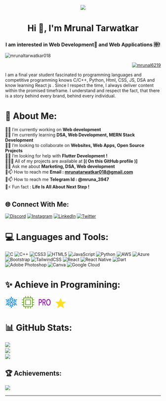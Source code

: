 <!-- <img src="https://media.licdn.com/dms/image/D4D16AQG14EQYrEIIyw/profile-displaybackgroundimage-shrink_350_1400/0/1677953164828?e=1687392000&v=beta&t=i7YZ42KCVODiAqQOUiRo1DY2TKix8p9Muqgmn-XCqqo" alt="">
-->

<div id="header" align="center">
<!--   <img src="https://camo.githubusercontent.com/c1dcb74cc1c1835b1d716f5051499a2814c683c806b15f04b0eba492863703e9/68747470733a2f2f63646e2e6472696262626c652e636f6d2f75736572732f3733303730332f73637265656e73686f74732f363538313234332f6176656e746f2e676966" width="350" height="250"/> -->
</div>
<!---GIF--->
<p  align="center">
<img src="https://user-images.githubusercontent.com/73097560/115834477-dbab4500-a447-11eb-908a-139a6edaec5c.gif">             
<br>
  
<h1 align="center">Hi 👋, I'm Mrunal Tarwatkar</h1>
<h3 align="center">I am interested in Web Development📱 and Web Applications 🈸!</h3>

<p align="left"> <img src="https://komarev.com/ghpvc/?username=mrunaltarwatkar018&label=Profile%20views&color=0e75b6&style=flat" alt="mrunaltarwatkar018" /> </p>

<p align="right"> <a href="https://twitter.com/mrunal6219" target="blank"><img src="https://img.shields.io/twitter/follow/mrunal6219?logo=twitter&style=for-the-badge" alt="mrunal6219" /></a> </p>


I am a final year student fascinated to programming languages and competitive programming knows C/C++, Python, Html, CSS, JS, DSA and know learning React js . Since I respect the time, I always deliver content within the promised timeframe. I understand and respect the fact, that there is a story behind every brand, behind every individual.

# 💫 About Me:
🔹🔭 I’m currently working on **Web development** <br>
🔹🌱 I’m currently learning **DSA, Web Development, MERN Stack Development** <br>
🔹👯 I’m looking to collaborate on **Websites, Web Apps, Open Source Projects** <br>
🔹🤝 I’m looking for help with **Flutter Development !** <br>
🔹👨‍💻 All of my projects are available at **[( On this GitHub profile )]** <br>
🔹💬 Ask me about **Marketing, DSA, Web development** <br>
🔹📫 How to reach me **Email : mrunatarwatkar018@gmail.com** <br>
🔹📫 How to reach me **Telegram Id : @mruna_3947** <br>
🔹⚡ Fun fact : **Life Is All About Next Step !**


## 🌐 Connect With Me:
[![Discord](https://img.shields.io/badge/Discord-%237289DA.svg?logo=discord&logoColor=white)](https://discord.gg/9nB2f8aNnQ) [![Instagram](https://img.shields.io/badge/Instagram-%23E4405F.svg?logo=Instagram&logoColor=white)](https://instagram.com/@itz_mruna_018) [![LinkedIn](https://img.shields.io/badge/LinkedIn-%230077B5.svg?logo=linkedin&logoColor=white)](https://linkedin.com/in/mrunal-tarwatkar-ba0454239) [![Twitter](https://img.shields.io/badge/Twitter-%231DA1F2.svg?logo=Twitter&logoColor=white)](https://twitter.com/@mrunal6219) 

# 💻 Languages and Tools: <!--Tech Stack:-->
![C](https://img.shields.io/badge/c-%2300599C.svg?style=flat&logo=c&logoColor=white) ![C++](https://img.shields.io/badge/c++-%2300599C.svg?style=flat&logo=c%2B%2B&logoColor=white) ![CSS3](https://img.shields.io/badge/css3-%231572B6.svg?style=flat&logo=css3&logoColor=white) ![HTML5](https://img.shields.io/badge/html5-%23E34F26.svg?style=flat&logo=html5&logoColor=white) ![JavaScript](https://img.shields.io/badge/javascript-%23323330.svg?style=flat&logo=javascript&logoColor=%23F7DF1E) ![Python](https://img.shields.io/badge/python-3670A0?style=flat&logo=python&logoColor=ffdd54) ![AWS](https://img.shields.io/badge/AWS-%23FF9900.svg?style=flat&logo=amazon-aws&logoColor=white) ![Azure](https://img.shields.io/badge/azure-%230072C6.svg?style=flat&logo=azure-devops&logoColor=white) ![Bootstrap](https://img.shields.io/badge/bootstrap-%23563D7C.svg?style=flat&logo=bootstrap&logoColor=white) ![TailwindCSS](https://img.shields.io/badge/tailwindcss-%2338B2AC.svg?style=flat&logo=tailwind-css&logoColor=white) ![React](https://img.shields.io/badge/react-%2320232a.svg?style=flat&logo=react&logoColor=%2361DAFB) ![React Native](https://img.shields.io/badge/react_native-%2320232a.svg?style=flat&logo=react&logoColor=%2361DAFB) ![Dart](https://img.shields.io/badge/dart-%230175C2.svg?style=flat&logo=dart&logoColor=white) ![Adobe Photoshop](https://img.shields.io/badge/adobephotoshop-%2331A8FF.svg?style=flat&logo=adobephotoshop&logoColor=white) ![Canva](https://img.shields.io/badge/Canva-%2300C4CC.svg?style=flat&logo=Canva&logoColor=white) ![Google Cloud](https://img.shields.io/badge/Google%20Cloud-%234285F4.svg?style=flat&logo=google-cloud&logoColor=white)

# ✨ Achieve in Programining:
<a href='https://archiveprogram.github.com/'><img src='https://raw.githubusercontent.com/acervenky/animated-github-badges/master/assets/acbadge.gif' width='40' height='40'></a> <a href='https://docs.github.com/en/developers'><img src='https://raw.githubusercontent.com/acervenky/animated-github-badges/master/assets/devbadge.gif' width='40' height='40'></a> <a href='https://github.com/pricing'><img src='https://raw.githubusercontent.com/acervenky/animated-github-badges/master/assets/pro.gif' width='40' height='40'></a> <a href='https://stars.github.com/'><img src='https://raw.githubusercontent.com/acervenky/animated-github-badges/master/assets/starbadge.gif' width='35' height='35'></a> 

# 📊 GitHub Stats:
![](https://github-readme-stats.vercel.app/api?username=mrunaltarwatkar018&theme=dark&hide_border=false&include_all_commits=false&count_private=false)<br/>
![](https://github-readme-streak-stats.herokuapp.com/?user=mrunaltarwatkar018&theme=dark&hide_border=false)<br/>
![](https://github-readme-stats.vercel.app/api/top-langs/?username=mrunaltarwatkar018&theme=dark&hide_border=false&include_all_commits=false&count_private=false&layout=compact)

## 🏆 Achievements: <!--GitHub Trophies-->
![](https://github-profile-trophy.vercel.app/?username=mrunaltarwatkar018&theme=radical&no-frame=false&no-bg=true&margin-w=4)

---
<!-- [![](https://visitcount.itsvg.in/api?id=mrunaltarwatkar018&icon=0&color=0)](https://visitcount.itsvg.in) -->

<!-- Proudly created with GPRM ( https://gprm.itsvg.in ) -->
